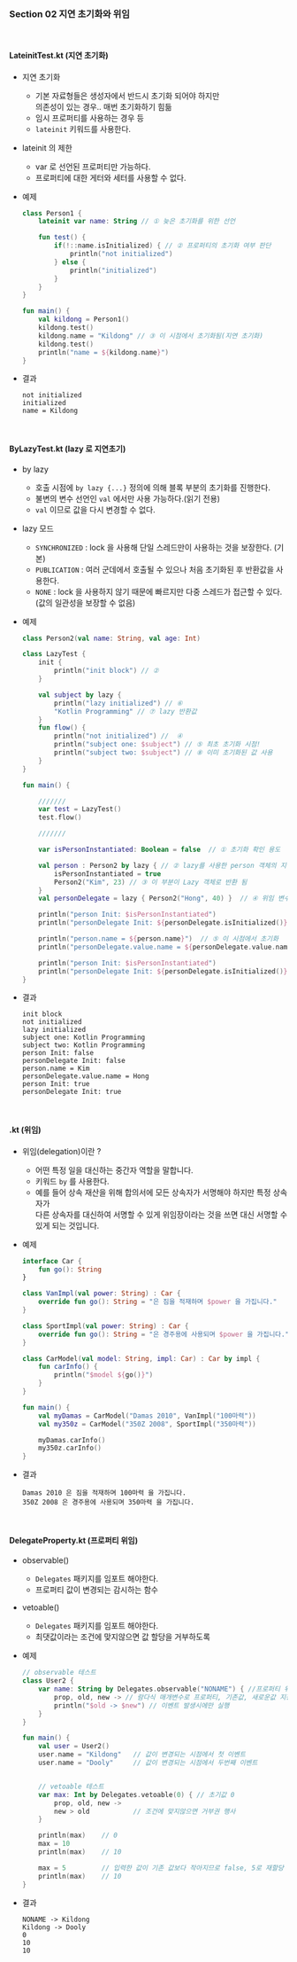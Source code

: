 ### Section 02 지연 초기화와 위임
    
<br>

#### LateinitTest.kt (지연 초기화)

- 지연 초기화
    - 기본 자료형들은 생성자에서 반드시 초기화 되어야 하지만  
      의존성이 있는 경우.. 매번 초기화하기 힘듦
    - 임시 프로퍼티를 사용하는 경우 등
    - `lateinit` 키워드를 사용한다.
    
- lateinit 의 제한
    - var 로 선언된 프로퍼티만 가능하다.
    - 프로퍼티에 대한 게터와 세터를 사용할 수 없다.
    
- 예제
    ~~~ kotlin
    class Person1 {
        lateinit var name: String // ① 늦은 초기화를 위한 선언
    
        fun test() {
            if(!::name.isInitialized) { // ② 프로퍼티의 초기화 여부 판단
                println("not initialized")
            } else {
                println("initialized")
            }
        }
    }
    
    fun main() {
        val kildong = Person1()
        kildong.test()
        kildong.name = "Kildong" // ③ 이 시점에서 초기화됨(지연 초기화)
        kildong.test()
        println("name = ${kildong.name}")
    }
    ~~~
- 결과
    ~~~
    not initialized
    initialized
    name = Kildong
    ~~~

<br>

#### ByLazyTest.kt (lazy 로 지연초기)

- by lazy
    - 호출 시점에 `by lazy {...}` 정의에 의해 블록 부분의 초기화를 진행한다.
    - 불변의 변수 선언인 `val` 에서만 사용 가능하다.(읽기 전용)
    - `val` 이므로 값을 다시 변경할 수 없다.

- lazy 모드
    - `SYNCHRONIZED` : lock 을 사용해 단일 스레드만이 사용하는 것을 보장한다. (기본)
    - `PUBLICATION` : 여러 군데에서 호출될 수 있으나 처음 초기화된 후 반환값을 사용한다.
    - `NONE` : lock 을 사용하지 않기 때문에 빠르지만 다중 스레드가 접근할 수 있다. (값의 일관성을 보장할 수 없음)

- 예제
    ~~~ kotlin
    class Person2(val name: String, val age: Int)
    
    class LazyTest {
        init {
            println("init block") // ②
        }
    
        val subject by lazy {
            println("lazy initialized") // ⑥
            "Kotlin Programming" // ⑦ lazy 반환값
        }
        fun flow() {
            println("not initialized") //  ④
            println("subject one: $subject") // ⑤ 최초 초기화 시점!
            println("subject two: $subject") // ⑧ 이미 초기화된 값 사용
        }
    }
    
    fun main() {
    
        ///////
        var test = LazyTest()
        test.flow()
    
        ///////
    
        var isPersonInstantiated: Boolean = false  // ① 초기화 확인 용도
    
        val person : Person2 by lazy { // ② lazy를 사용한 person 객체의 지연 초기화
            isPersonInstantiated = true
            Person2("Kim", 23) // ③ 이 부분이 Lazy 객체로 반환 됨
        }
        val personDelegate = lazy { Person2("Hong", 40) }  // ④ 위임 변수를 사용한 초기화
    
        println("person Init: $isPersonInstantiated")
        println("personDelegate Init: ${personDelegate.isInitialized()}")
    
        println("person.name = ${person.name}")  // ⑤ 이 시점에서 초기화
        println("personDelegate.value.name = ${personDelegate.value.name}")  // ⑥ 이 시점에서 초기화
    
        println("person Init: $isPersonInstantiated")
        println("personDelegate Init: ${personDelegate.isInitialized()}")
    }
    ~~~
- 결과
    ~~~
    init block
    not initialized
    lazy initialized
    subject one: Kotlin Programming
    subject two: Kotlin Programming
    person Init: false
    personDelegate Init: false
    person.name = Kim
    personDelegate.value.name = Hong
    person Init: true
    personDelegate Init: true
    ~~~

<br>

#### .kt (위임)

- 위임(delegation)이란 ?
    - 어떤 특정 일을 대신하는 중간자 역할을 말합니다.
    - 키워드 `by` 를 사용한다.
    - 예를 들어 상속 재산을 위해 합의서에 모든 상속자가 서명해야 하지만 특정 상속자가  
      다른 상속자를 대신하여 서명할 수 있게 위임장이라는 것을 쓰면 대신 서명할 수 있게 되는 것입니다.

- 예제
    ~~~ kotlin
    interface Car {
        fun go(): String
    }
    
    class VanImpl(val power: String) : Car {
        override fun go(): String = "은 짐을 적재하며 $power 을 가집니다."
    }
    
    class SportImpl(val power: String) : Car {
        override fun go(): String = "은 경주용에 사용되며 $power 을 가집니다."
    }
    
    class CarModel(val model: String, impl: Car) : Car by impl {
        fun carInfo() {
            println("$model ${go()}")
        }
    }
    
    fun main() {
        val myDamas = CarModel("Damas 2010", VanImpl("100마력"))
        val my350z = CarModel("350Z 2008", SportImpl("350마력"))
    
        myDamas.carInfo()
        my350z.carInfo()
    }
    ~~~
  
- 결과
    ~~~
    Damas 2010 은 짐을 적재하며 100마력 을 가집니다.
    350Z 2008 은 경주용에 사용되며 350마력 을 가집니다.
    ~~~
  
<br>


#### DelegateProperty.kt (프로퍼티 위임)

- observable()
    - `Delegates` 패키지를 임포트 해야한다.  
    - 프로퍼티 값이 변경되는 감시하는 함수
    
- vetoable()
    - `Delegates` 패키지를 임포트 해야한다.
    - 최댓값이라는 조건에 맞지않으면 값 할당을 거부하도록
    
- 예제
    ~~~ kotlin
    // observable 테스트
    class User2 {
        var name: String by Delegates.observable("NONAME") { //프로퍼티 위임
            prop, old, new -> // 람다식 매개변수로 프로퍼티, 기존값, 새로운값 지정
            println("$old -> $new") // 이벤트 발생시에만 실행
        }
    }
    
    fun main() {
        val user = User2()
        user.name = "Kildong"   // 값이 변경되는 시점에서 첫 이벤트
        user.name = "Dooly"     // 값이 변경되는 시점에서 두번째 이벤트
    
    
        // vetoable 테스트
        var max: Int by Delegates.vetoable(0) { // 초기값 0
            prop, old, new ->
            new > old           // 조건에 맞지않으면 거부권 행사
        }
    
        println(max)    // 0
        max = 10
        println(max)    // 10
    
        max = 5         // 입력한 값이 기존 값보다 작아지므로 false, 5로 재할당 하지않고 기존값 유지
        println(max)    // 10
    }
    ~~~

- 결과
    ~~~
    NONAME -> Kildong
    Kildong -> Dooly
    0
    10
    10
    ~~~



